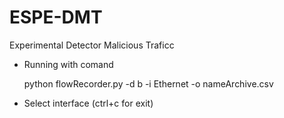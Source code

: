 # ESPE-DMT
 Experimental Detector Malicious Traficc

 - Running with comand 
   
   python flowRecorder.py -d b -i Ethernet -o nameArchive.csv
   
 - Select interface (ctrl+c for exit)

